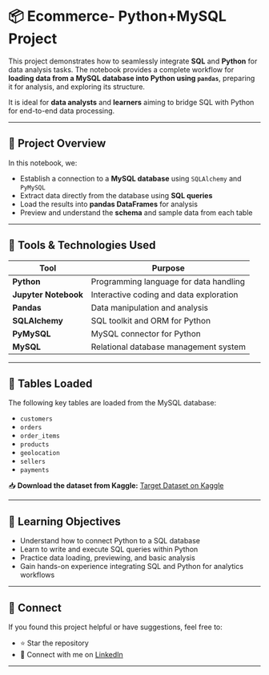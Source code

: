 # 📦 Ecommerce- Python+MySQL Project

This project demonstrates how to seamlessly integrate **SQL** and **Python** for data analysis tasks. The notebook provides a complete workflow for **loading data from a MySQL database into Python using `pandas`**, preparing it for analysis, and exploring its structure.

It is ideal for **data analysts** and **learners** aiming to bridge SQL with Python for end-to-end data processing.

---

## 🚀 Project Overview

In this notebook, we:

* Establish a connection to a **MySQL database** using `SQLAlchemy` and `PyMySQL`
* Extract data directly from the database using **SQL queries**
* Load the results into **pandas DataFrames** for analysis
* Preview and understand the **schema** and sample data from each table

---

## 🧰 Tools & Technologies Used

| Tool                 | Purpose                                 |
| -------------------- | --------------------------------------- |
| **Python**           | Programming language for data handling  |
| **Jupyter Notebook** | Interactive coding and data exploration |
| **Pandas**           | Data manipulation and analysis          |
| **SQLAlchemy**       | SQL toolkit and ORM for Python          |
| **PyMySQL**          | MySQL connector for Python              |
| **MySQL**            | Relational database management system   |

---

## 📁 Tables Loaded

The following key tables are loaded from the MySQL database:

* `customers`
* `orders`
* `order_items`
* `products`
* `geolocation`
* `sellers`
* `payments`

📥 **Download the dataset from Kaggle:**
[Target Dataset on Kaggle](https://www.kaggle.com/datasets/devarajv88/target-dataset?select=products.csv)

---

## 🧠 Learning Objectives

* Understand how to connect Python to a SQL database
* Learn to write and execute SQL queries within Python
* Practice data loading, previewing, and basic analysis
* Gain hands-on experience integrating SQL and Python for analytics workflows

---

## 🤝 Connect

If you found this project helpful or have suggestions, feel free to:

* ⭐ Star the repository
* 🔗 Connect with me on [LinkedIn](https://www.linkedin.com/in/nish27/)

---
